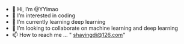 - 👋 Hi, I’m @YYimao
- 👀 I’m interested in coding 
- 🌱 I’m currently learning deep learning 
- 💞️ I’m looking to collaborate on machine learning and deep learning 
- 📫 How to reach me ... " shayingdi@126.com"

<!---
YYimao/YYimao is a ✨ special ✨ repository because its `README.md` (this file) appears on your GitHub profile.
You can click the Preview link to take a look at your changes.
--->
